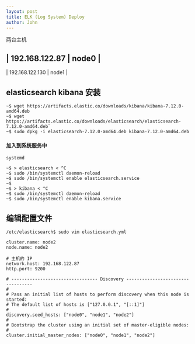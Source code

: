 ```yaml
---
layout: post
title: ELK (Log System) Deploy
author: John
---
```


两台主机

| 192.168.122.87  | node0 |
---------------------------
| 192.168.122.130 | node1 |

## elasticsearch kibana 安装

```
~$ wget https://artifacts.elastic.co/downloads/kibana/kibana-7.12.0-amd64.deb
~$ wget https://artifacts.elastic.co/downloads/elasticsearch/elasticsearch-7.12.0-amd64.deb`
~$ sudo dpkg -i elasticsearch-7.12.0-amd64.deb kibana-7.12.0-amd64.deb
```

#### 加入到系统服务中

`systemd`

```
~$ > elasticsearch < ^C
~$ sudo /bin/systemctl daemon-reload
~$ sudo /bin/systemctl enable elasticsearch.service
~$
~$ > kibana < ^C
~$ sudo /bin/systemctl daemon-reload
~$ sudo /bin/systemctl enable kibana.service
```

## 编辑配置文件

```
/etc/elasticsearch$ sudo vim elasticsearch.yml

cluster.name: node2
node.name: node2

# 主机的 IP
network.host: 192.168.122.87
http.port: 9200

# --------------------------------- Discovery ----------------------------------
#
# Pass an initial list of hosts to perform discovery when this node is started:
# The default list of hosts is ["127.0.0.1", "[::1]"]
#
discovery.seed_hosts: ["node0", "node1", "node2"]
#
# Bootstrap the cluster using an initial set of master-eligible nodes:
#
cluster.initial_master_nodes: ["node0", "node1", "node2"]
```
```
```
